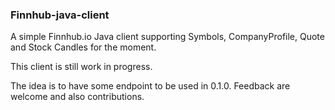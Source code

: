 ### Finnhub-java-client

A simple Finnhub.io Java client supporting Symbols, CompanyProfile, Quote and Stock Candles for the moment.

This client is still work in progress.

The idea is to have some endpoint to be used in 0.1.0. Feedback are welcome and also contributions.

